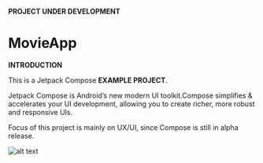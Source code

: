 **PROJECT UNDER DEVELOPMENT**

# MovieApp

**INTRODUCTION**

This is a Jetpack Compose **EXAMPLE PROJECT**.

Jetpack Compose is Android’s new modern UI toolkit.Compose simplifies & accelerates your UI development, allowing you to create richer, more robust and responsive UIs. 

Focus of this project is mainly on UX/UI, since Compose is still in alpha release.

![alt text](https://pbs.twimg.com/ext_tw_video_thumb/1312845880563621888/pu/img/kyY4eSaVIdK_Dfrz.jpg)
